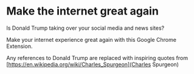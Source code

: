 # Make the internet great again
Is Donald Trump taking over your social media and news sites?

Make your internet experience great again with this Google Chrome Extension.

Any references to Donald Trump are replaced with inspiring quotes from [https://en.wikipedia.org/wiki/Charles_Spurgeon](Charles Spurgeon)